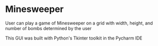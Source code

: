 # Minesweeper
User can play a game of Minesweeper on a grid with width, height, and number of bombs determined by the user

This GUI was built with Python's Tkinter toolkit in the Pycharm IDE
